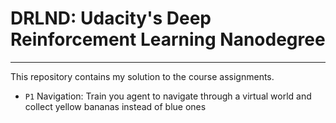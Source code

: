 # DRLND: Udacity's Deep Reinforcement Learning Nanodegree
-----------
This repository contains my solution to the course assignments.

- `P1` Navigation: Train you agent to navigate through a virtual world and collect yellow bananas instead of blue ones


